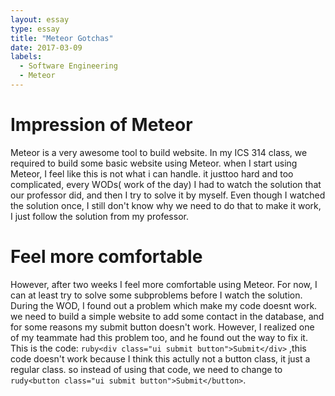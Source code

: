 ```yaml
---
layout: essay
type: essay
title: "Meteor Gotchas"
date: 2017-03-09
labels:
  - Software Engineering
  - Meteor
---
```


   # Impression of Meteor
   
   Meteor is a very awesome tool to build website. In my ICS 314 class, we required to build some basic website
using Meteor. when I start using Meteor, I feel like this is not what i can handle. it justtoo hard and too complicated, 
every WODs( work of the day) I had to watch the solution that our professor did, and then I try to solve it by myself. 
Even though I watched the solution once, I still don't know why we need to do that to make it work, I just follow the 
solution from my professor.

   # Feel more comfortable
   
   However, after two weeks I feel more comfortable using Meteor. For now, I can at least try to solve some subproblems
before I watch the solution. During the WOD, I found out a problem which make my code doesnt work. we need to build a 
simple website to add some contact in the database, and for some reasons my submit button doesn't work. However, I realized
 one of my teammate had this problem too, and he found out the way to fix it. This is the code:  ```ruby<div class="ui submit button">Submit</div>``` ,this code doesn't work because I think this actully not a button 
class, it just a regular class. so instead of using that code, we need to change to
 ```rudy<button class="ui submit button">Submit</button>```.

